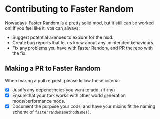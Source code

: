 # Contributing to Faster Random


Nowadays, Faster Random is a pretty solid mod, but it still can be worked on! If you feel like it, you can always:
- Suggest potential avenues to explore for the mod.
- Create bug reports that let us know about any unintended behaviours.
- Fix any problems you have with Faster Random, and PR the repo with the fix.

## Making a PR to Faster Random
When making a pull request, please follow these criteria:
- [x] Justify any dependencies you want to add. (if any)
- [X] Ensure that your fork works with other world generation mods/performance mods.
- [X] Document the purpose your code, and have your mixins fit the naming scheme of `fasterrandom$methodName()`.
